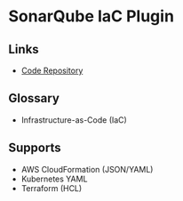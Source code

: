 # SonarQube IaC Plugin

## Links

- [Code Repository](https://github.com/SonarSource/sonar-iac)

## Glossary

- Infrastructure-as-Code (IaC)

## Supports

- AWS CloudFormation (JSON/YAML)
- Kubernetes YAML
- Terraform (HCL)
